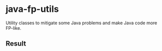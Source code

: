# java-fp-utils
Utility classes to mitigate some Java problems and make Java code more FP-like.

## Result
